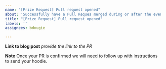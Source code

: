 ```yaml
---
name: "[Prize Request] Pull request opened"
about: 'Successfully have a Pull Reques merged during or after the event (within 7-days). '
title: "[Prize Request] Pull request opened"
labels: ''
assignees: bdougie

---
```


**Link to blog post**
_provide the link to the PR_

**Note**
Once your PR is confirmed we will need to follow up with instructions to send your hoodie.
